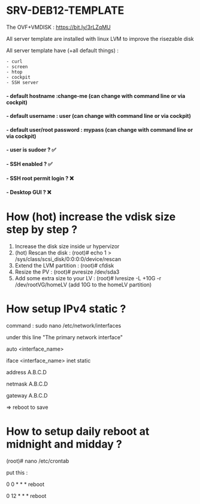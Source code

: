 # SRV-DEB12-TEMPLATE
The OVF+VMDISK : https://bit.ly/3rLZqMU

All server template are installed with linux LVM to improve the risezable disk

All server template have (+all default things) :

	- curl
	- screen
	- htop
	- cockpit
	- SSH server
 
#### - default hostname :change-me (can change with command line or via cockpit)
#### - default username : user (can change with command line or via cockpit)
#### - default user/root password : mypass (can change with command line or via cockpit)
#### - user is sudoer ? ✅
#### - SSH enabled ? ✅
#### - SSH root permit login ? ❌
#### - Desktop GUI ? ❌

# How (hot) increase the vdisk size step by step ?
1. Increase the disk size inside ur hypervizor
2. (hot) Rescan the disk : (root)# echo 1 > /sys/class/scsi_disk/0\:0\:0\:0/device/rescan
3. Extend the LVM partition : (root)# cfdisk
4. Resize the PV : (root)# pvresize /dev/sda3
5. Add some extra size to your LV : (root)# lvresize -L +10G -r /dev/rootVG/homeLV (add 10G to the homeLV partition)

# How setup IPv4 static ?

command : sudo nano /etc/network/interfaces

under this line "The primary network interface"

 auto <interface_name>
 
 iface <interface_name> inet static
 
 address A.B.C.D
 
 netmask A.B.C.D
 
 gateway A.B.C.D

 => reboot to save

 # How to setup daily reboot at midnight and midday ?

 (root)# nano /etc/crontab
 
put this : 

0 0 * * * reboot

0 12 * * * reboot
